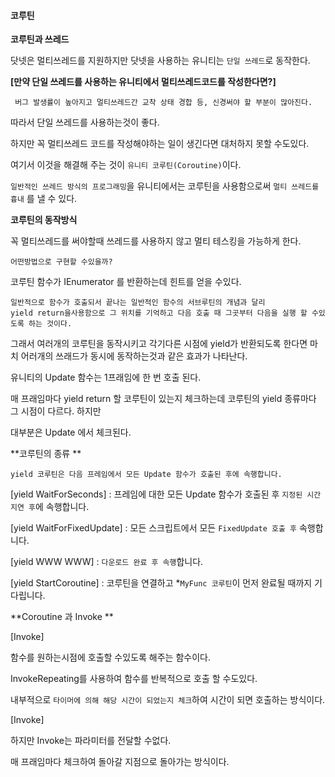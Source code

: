 #### 코루틴



**코루틴과 쓰레드**

닷넷은 멀티쓰레드를 지원하지만 닷넷을 사용하는 유니티는 `단일 쓰레드`로 동작한다.

**[만약 단일 쓰레드를 사용하는 유니티에서 멀티쓰레드코드를 작성한다면?]**

```
 버그 발생률이 높아지고 멀티쓰레드간 교착 상태 경합 등, 신경써야 할 부분이 많아진다. 
```

따라서 단일 쓰레드를 사용하는것이 좋다.   <br>

하지만 꼭 멀티쓰레드 코드를 작성해야하는 일이 생긴다면 대처하지 못할 수도있다.  <br>

여기서 이것을 해결해 주는 것이 `유니티 코루틴(Coroutine)`이다.   <br>

`일반적인 쓰레드 방식의 프로그래밍`을 유니티에서는 코루틴을 사용함으로써 `멀티 쓰레드를 흉내` 를 낼 수 있다.



**코루틴의 동작방식**

꼭 멀티쓰레드를 써야할때 쓰레드를 사용하지 않고  멀티 테스킹을 가능하게 한다.  <br>

`어떤방법으로 구현할 수있을까?`

코루틴 함수가 IEnumerator 를 반환하는데 힌트를 얻을 수있다.<br>

```
일반적으로 함수가 호출되서 끝나는 일반적인 함수의 서브루틴의 개념과 달리 
yield return을사용함으로 그 위치를 기억하고 다음 호출 때 그곳부터 다음을 실행 할 수있도록 하는 것이다.
```

 그래서 여러개의 코루틴을 동작시키고 각기다른 시점에 yield가 반환되도록 한다면 마치 어러개의 쓰래드가 동시에 동작하는것과 같은 효과가 나타난다. <br>

유니티의 Update 함수는 1프래임에 한 번 호출 된다. <br>

매 프래임마다 yield return 할 코루틴이 있는지 체크하는데 코루틴의 yield 종류마다 그 시점이 다르다.  하지만

대부분은 Update 에서 체크된다. <br>



**코루틴의 종류 **

```
yield 코루틴은 다음 프레임에서 모든 Update 함수가 호출된 후에 속행합니다.
```

[yield WaitForSeconds]  : 프레임에 대한 모든 Update 함수가 호출된 후 `지정된 시간 지연 후`에 속행합니다.

[yield WaitForFixedUpdate] :  모든 스크립트에서 모든 `FixedUpdate 호출 후` 속행합니다.

[yield WWW WWW] : `다운로드 완료 후 속행`합니다.

[yield StartCoroutine]  : 코루틴을 연결하고 *`MyFunc 코루틴`이 먼저 완료될 때까지 기다립니다.



**Coroutine 과 Invoke **

[Invoke]

함수를 원하는시점에 호출할 수있도록 해주는 함수이다. 

InvokeRepeating를 사용하여 함수를 반복적으로 호출 할 수도있다. 

내부적으로 `타이머에 의해 해당 시간이 되었는지 체크`하여 시간이 되면 호출하는 방식이다.

[Invoke]

하지만 Invoke는 파라미터를 전달할 수없다.

매 프래임마다 체크하여 돌아갈 지점으로 돌아가는 방식이다.
